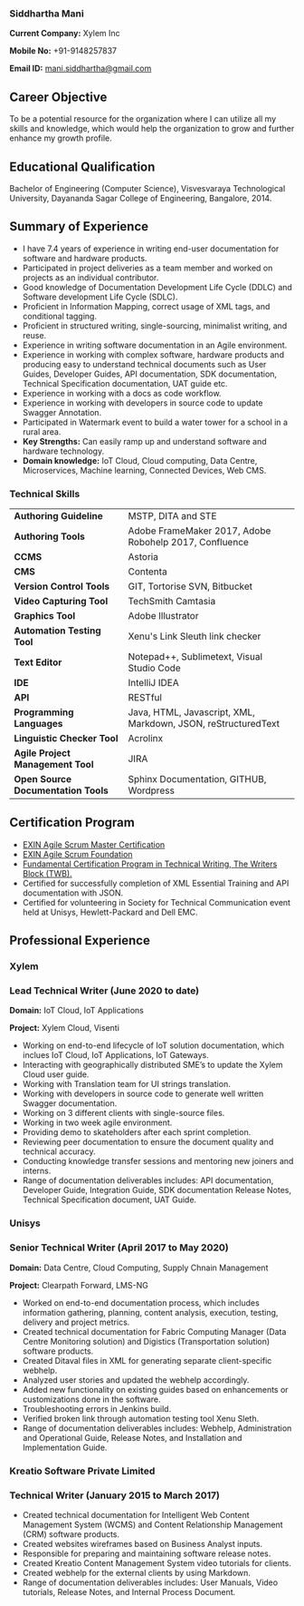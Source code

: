 ### Siddhartha Mani

**Current Company:** Xylem Inc

**Mobile No:** +91-9148257837

**Email ID:** mani.siddhartha@gmail.com

## Career Objective
To be a potential resource for the organization where I can utilize all my skills and knowledge,
which would help the organization to grow and further enhance my growth profile.

## Educational Qualification
Bachelor of Engineering (Computer Science), Visvesvaraya Technological University,
Dayananda Sagar College of Engineering, Bangalore, 2014.

## Summary of Experience
- I have 7.4 years of experience in writing end-user documentation for software and hardware products.
- Participated in project deliveries as a team member and worked on projects as an individual contributor.
- Good knowledge of Documentation Development Life Cycle (DDLC) and Software development Life Cycle (SDLC).
- Proficient in Information Mapping, correct usage of XML tags, and conditional tagging.
- Proficient in structured writing, single-sourcing, minimalist writing, and reuse.
- Experience in writing software documentation in an Agile environment.
- Experience in working with complex software, hardware products and producing easy to understand technical documents such as User Guides, Developer Guides, API documentation, SDK documentation, Technical Specification documentation, UAT guide etc.
- Experience in working with a docs as code workflow.
- Experience in working with developers in source code to update Swagger Annotation.
- Participated in Watermark event to build a water tower for a school in a rural area.
- **Key Strengths:** Can easily ramp up and understand software and hardware technology.
- **Domain knowledge:** IoT Cloud, Cloud computing, Data Centre, Microservices, Machine learning, Connected Devices, Web CMS.

### Technical Skills

|   |     |
|---|---|
|**Authoring Guideline**  | MSTP, DITA and STE  |
|**Authoring Tools** | Adobe FrameMaker 2017, Adobe Robohelp 2017, Confluence|
| **CCMS**  | Astoria  |
| **CMS**  | Contenta  |
|  **Version Control Tools** |GIT, Tortorise SVN, Bitbucket   |
|**Video Capturing Tool**  | TechSmith Camtasia  |
| **Graphics Tool**  |Adobe Illustrator |
| **Automation Testing Tool**  | Xenu's Link Sleuth link checker  |
| **Text Editor**  | Notepad++, Sublimetext, Visual Studio Code  |
| **IDE**  | IntelliJ IDEA  |
| **API**  | RESTful  |
| **Programming Languages**  | Java, HTML, Javascript, XML, Markdown, JSON, reStructuredText  |
| **Linguistic Checker Tool**  | Acrolinx  |
| **Agile Project Management Tool**  | JIRA  |
|**Open Source Documentation Tools**  | Sphinx Documentation, GITHUB, Wordpress  |

## Certification Program
- [EXIN Agile Scrum Master Certification](https://app.exeed.pro/badge/108569)
- [EXIN Agile Scrum Foundation](https://app.exeed.pro/holder/badge/86598)
- [Fundamental Certification Program in Technical Writing, The Writers Block (TWB).](TechnicalWriting.md)
- Certified for successfully completion of XML Essential Training and API documentation
with JSON.
- Certified for volunteering in Society for Technical Communication event held at Unisys,
Hewlett-Packard and Dell EMC.

## Professional Experience
### Xylem
### Lead Technical Writer (June 2020 to date)

**Domain:** IoT Cloud, IoT Applications

**Project:** Xylem Cloud, Visenti
- Working on end-to-end lifecycle of IoT solution documentation, which inclues IoT Cloud, IoT Applications, IoT Gateways.
- Interacting with geographically distributed SME’s to update the Xylem Cloud user guide.
- Working with Translation team for UI strings translation.
- Working with developers in source code to generate well written Swagger documentation.
- Working on 3 different clients with single-source files.
- Working in two week agile environment.
- Providing demo to skateholders after each sprint completion.
- Reviewing peer documentation to ensure the document quality and technical accuracy.
- Conducting knowledge transfer sessions and mentoring new joiners and interns.
- Range of documentation deliverables includes: API documentation, Developer
Guide, Integration Guide, SDK documentation Release Notes, Technical Specification document, UAT Guide.

### Unisys
### Senior Technical Writer (April 2017 to May 2020)

**Domain:** Data Centre, Cloud Computing, Supply Chnain Management

**Project:** Clearpath Forward, LMS-NG
- Worked on end-to-end documentation process, which includes information gathering,
planning, content analysis, execution, testing, delivery and project metrics.
- Created technical documentation for Fabric Computing Manager (Data Centre Monitoring solution) and Digistics (Transportation solution) software products.
- Created Ditaval files in XML for generating separate client-specific webhelp.
- Analyzed user stories and updated the webhelp accordingly.
- Added new functionality on existing guides based on enhancements or customizations done in the software.
- Troubleshooting errors in Jenkins build.
- Verified broken link through automation testing tool Xenu Sleth.
- Range of documentation deliverables includes: Webhelp, Administration and Operational
Guide, Release Notes, and Installation and Implementation Guide.

### Kreatio Software Private Limited
### Technical Writer (January 2015 to March 2017)
- Created technical documentation for Intelligent Web Content Management System (WCMS) and Content Relationship Management (CRM) software products.
- Created websites wireframes based on Business Analyst inputs.
- Responsible for preparing and maintaining software release notes.
- Created Kreatio Content Management System video tutorials for clients.
- Created webhelp for the external clients by using Markdown.
- Range of documentation deliverables includes: User Manuals, Video tutorials, Release
Notes, and Internal Process Document.


